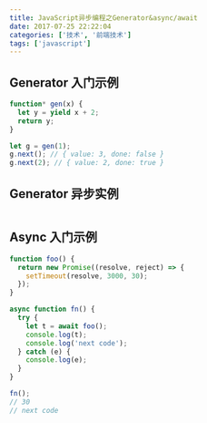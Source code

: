 ```yaml
---
title: JavaScript异步编程之Generator&async/await
date: 2017-07-25 22:22:04
categories: ['技术', '前端技术']
tags: ['javascript']
---
```


## Generator 入门示例

```javascript
function* gen(x) {
  let y = yield x + 2;
  return y;
}

let g = gen(1);
g.next(); // { value: 3, done: false }
g.next(2); // { value: 2, done: true }
```

## Generator 异步实例

```javascript

```

## Async 入门示例

```javascript
function foo() {
  return new Promise((resolve, reject) => {
    setTimeout(resolve, 3000, 30);
  });
}

async function fn() {
  try {
    let t = await foo();
    console.log(t);
    console.log('next code');
  } catch (e) {
    console.log(e);
  }
}

fn();
// 30
// next code
```
